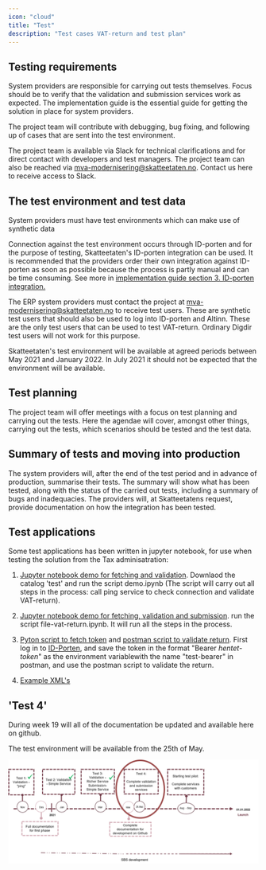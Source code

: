 ```yaml
---
icon: "cloud"
title: "Test"
description: "Test cases VAT-return and test plan"
---
```


## Testing requirements

System providers are responsible for carrying out tests themselves. Focus should be to verify that the validation and submission services work as expected. The implementation guide is the essential guide for getting the solution in place for system providers.

The project team will contribute with debugging, bug fixing, and following up of cases that are sent into the test environment.

The project team is available via Slack for technical clarifications and for direct contact with developers and test managers. The project team can also be reached via mva-modernisering@skatteetaten.no. Contact us here to receive access to Slack.

## The test environment and test data

System providers must have test environments which can make use of synthetic data

Connection against the test environment occurs through ID-porten and for the purpose of testing, Skatteetaten's ID-porten integration can be used. It is recommended that the providers order their own integration against ID-porten as soon as possible because the process is partly manual and can be time consuming. See more in [implementation guide section 3. ID-porten integration.](https://skatteetaten.github.io/mva-meldingen/english/implementationguide/#3-id-porten-integration)

The ERP system providers must contact the project at mva-modernisering@skatteetaten.no to receive test users. These are synthetic test users that should also be used to log into ID-porten and Altinn. These are the only test users that can be used to test VAT-return. Ordinary Digdir test users will not work for this purpose.

Skatteetaten's test environment will be available at agreed periods between May 2021 and January 2022. In July 2021 it should not be expected that the environment will be available.

## Test planning

The project team will offer meetings with a focus on test planning and carrying out the tests. Here the agendae will cover, amongst other things, carrying out the tests, which scenarios should be tested and the test data.

## Summary of tests and moving into production

The system providers will, after the end of the test period and in advance of production, summarise their tests. The summary will show what has been tested, along with the status of the carried out tests, including a summary of bugs and inadequacies. The providers will, at Skatteetatens request, provide documentation on how the integration has been tested.

## Test applications

Some test applications has been written in jupyter notebook, for use when testing the solution from the Tax adminisatration:

1. [Jupyter notebook demo for fetching and validation](https://github.com/Skatteetaten/mva-meldingen/blob/master/docs/documentation/test/demo.ipynb). Downlaod the catalog 'test' and run the script demo.ipynb (The script will carry out all steps in the process: call ping service to check connection and validate VAT-return).

2. [Jupyter notebook demo for fetching, validation and submission](https://github.com/Skatteetaten/mva-meldingen/blob/master/docs/documentation/test/file-vat-return.ipynb). run the script file-vat-return.ipynb. It will run all the steps in the process.

3. [Pyton script to fetch token](https://github.com/Skatteetaten/mva-meldingen/blob/master/docs/documentation/test/Steg/log_in_idporten.py) and [postman script to validate return](https://github.com/Skatteetaten/mva-meldingen/blob/master/docs/documentation/test/MeldingValidering.postman_collection.json). First log in to [ID-Porten](https://skatteetaten.github.io/mva-meldingen/english/idportenauthentication/), and save the token in the format "Bearer <em>hentet-token</em>" as the environment variablewith the name "test-bearer" in postman, and use the postman script to validate the return.

4. [Example XML's](https://github.com/Skatteetaten/mva-meldingen/tree/master/docs/documentation/test/eksempler/melding)

## 'Test 4'

During week 19 will all of the documentation be updated and available here on github.

The test environment will be available from the 25th of May.

![Testplan](Testplan_eng.png)
